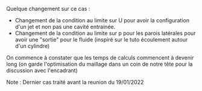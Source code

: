 Quelque changement sur ce cas :
  - Changement de la condition au limite sur U pour avoir la configuration d'un jet et non pas une cavité entrainée.
  - Changement de la condition au limite sur p pour les parois latérales pour avoir une "sortie" pour le fluide (inspiré sur le tuto écoulement autour d'un cylindre)

On commence à constater que les temps de calculs commencent à devenir long (on garde l'optimisation du maillage dans un coin de notre tête pour la discussion avec l'encadrant)

Note : Dernier cas traité avant la reunion du 19/01/2022
